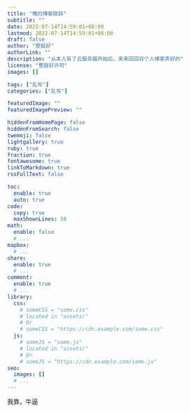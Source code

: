 ```yaml
---
title: "俺的博客致辞"
subtitle: ""
date: 2022-07-14T14:59:01+08:00
lastmod: 2022-07-14T14:59:01+08:00
draft: false
author: "整挺好"
authorLink: ""
description: "从本人有了云服务器开始后，来来回回将个人博客弄好的"
license: "整挺好许可"
images: []

tags: ["乱写"]
categories: ["乱写"]

featuredImage: ""
featuredImagePreview: ""

hiddenFromHomePage: false
hiddenFromSearch: false
twemoji: false
lightgallery: true
ruby: true
fraction: true
fontawesome: true
linkToMarkdown: true
rssFullText: false

toc:
  enable: true
  auto: true
code:
  copy: true
  maxShownLines: 50
math:
  enable: false
  # ...
mapbox:
  # ...
share:
  enable: true
  # ...
comment:
  enable: true
  # ...
library:
  css:
    # someCSS = "some.css"
    # located in "assets/"
    # Or
    # someCSS = "https://cdn.example.com/some.css"
  js:
    # someJS = "some.js"
    # located in "assets/"
    # Or
    # someJS = "https://cdn.example.com/some.js"
seo:
  images: []
  # ...
---
```


<!--more-->
我靠，牛逼
